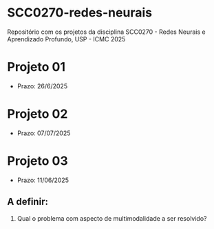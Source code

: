 # SCC0270-redes-neurais

Repositório com os projetos da disciplina SCC0270 - Redes Neurais e Aprendizado Profundo, USP - ICMC 2025

# Projeto 01 

* Prazo: 26/6/2025

# Projeto 02 

* Prazo: 07/07/2025 

# Projeto 03 

* Prazo: 11/06/2025  

## A definir:

1. Qual o problema com aspecto de multimodalidade a ser resolvido? 